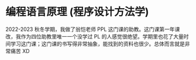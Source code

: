 # 编程语言原理 (程序设计方法学)

2022-2023 秋冬学期，我做了翁恺老师 PPL 这门课的助教。这门课第一年课改，我作为四位助教里唯一一个没学过 PL 的人感觉很绝望。学期里也花了大量时间学习这门课；这门课的书写得非常抽象，能找到的资料也很少。总体而言就是非常痛苦 XD